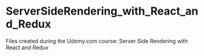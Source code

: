 # ServerSideRendering_with_React_and_Redux
Files created during the Udemy.com course: Server Side Rendering with React and Redux
